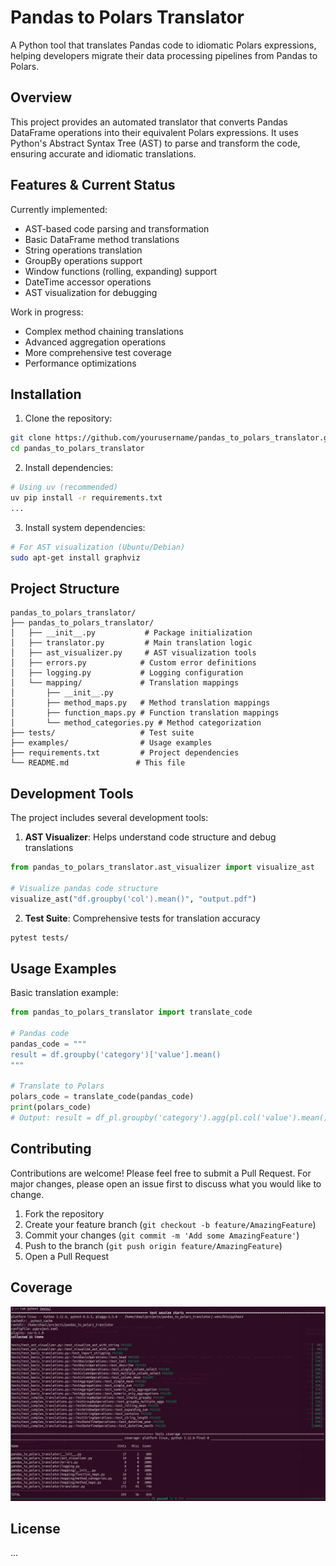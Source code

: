 # Pandas to Polars Translator

A Python tool that translates Pandas code to idiomatic Polars expressions, helping developers migrate their data processing pipelines from Pandas to Polars.

## Overview

This project provides an automated translator that converts Pandas DataFrame operations into their equivalent Polars expressions. It uses Python's Abstract Syntax Tree (AST) to parse and transform the code, ensuring accurate and idiomatic translations.

## Features & Current Status

Currently implemented:
- AST-based code parsing and transformation
- Basic DataFrame method translations
- String operations translation
- GroupBy operations support
- Window functions (rolling, expanding) support
- DateTime accessor operations
- AST visualization for debugging

Work in progress:
- Complex method chaining translations
- Advanced aggregation operations
- More comprehensive test coverage
- Performance optimizations

## Installation

1. Clone the repository:
```bash
git clone https://github.com/yourusername/pandas_to_polars_translator.git
cd pandas_to_polars_translator
```

2. Install dependencies:
```bash
# Using uv (recommended)
uv pip install -r requirements.txt
...
```

3. Install system dependencies:
```bash
# For AST visualization (Ubuntu/Debian)
sudo apt-get install graphviz
```

## Project Structure

```
pandas_to_polars_translator/
├── pandas_to_polars_translator/
│   ├── __init__.py           # Package initialization
│   ├── translator.py         # Main translation logic
│   ├── ast_visualizer.py     # AST visualization tools
│   ├── errors.py            # Custom error definitions
│   ├── logging.py           # Logging configuration
│   └── mapping/             # Translation mappings
│       ├── __init__.py
│       ├── method_maps.py   # Method translation mappings
│       ├── function_maps.py # Function translation mappings
│       └── method_categories.py # Method categorization
├── tests/                   # Test suite
├── examples/                # Usage examples
├── requirements.txt         # Project dependencies
└── README.md               # This file
```

## Development Tools

The project includes several development tools:

1. **AST Visualizer**: Helps understand code structure and debug translations
```python
from pandas_to_polars_translator.ast_visualizer import visualize_ast

# Visualize pandas code structure
visualize_ast("df.groupby('col').mean()", "output.pdf")
```

2. **Test Suite**: Comprehensive tests for translation accuracy
```bash
pytest tests/
```

## Usage Examples

Basic translation example:
```python
from pandas_to_polars_translator import translate_code

# Pandas code
pandas_code = """
result = df.groupby('category')['value'].mean()
"""

# Translate to Polars
polars_code = translate_code(pandas_code)
print(polars_code)
# Output: result = df_pl.groupby('category').agg(pl.col('value').mean())
```

## Contributing

Contributions are welcome! Please feel free to submit a Pull Request. For major changes, please open an issue first to discuss what you would like to change.

1. Fork the repository
2. Create your feature branch (`git checkout -b feature/AmazingFeature`)
3. Commit your changes (`git commit -m 'Add some AmazingFeature'`)
4. Push to the branch (`git push origin feature/AmazingFeature`)
5. Open a Pull Request

## Coverage

![](assets/testcov_20250422.png)

## License

...
